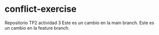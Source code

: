 # conflict-exercise
Repositorio TP2 actividad 3
Este es un cambio en la main branch.
Este es un cambio en la feature branch.
